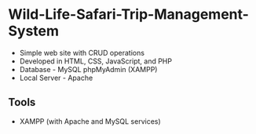 # Wild-Life-Safari-Trip-Management-System

- Simple web site with CRUD operations
- Developed in HTML, CSS, JavaScript, and PHP
- Database - MySQL phpMyAdmin (XAMPP)
- Local Server - Apache

## Tools

- XAMPP (with Apache and MySQL services)
